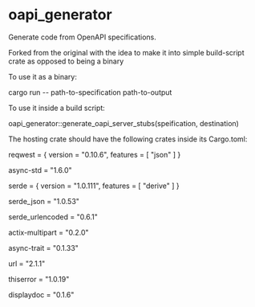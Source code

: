 # oapi_generator

Generate code from OpenAPI specifications.

Forked from the original with the idea to make it into simple build-script crate as opposed to being a binary


To use it as a binary:

cargo run -- path-to-specification path-to-output

To use it inside a build script:

oapi_generator::generate_oapi_server_stubs(speification, destination)

The hosting crate should have the following crates inside its Cargo.toml:

reqwest = { version = "0.10.6", features = [ "json" ] } 

async-std = "1.6.0"

serde = { version = "1.0.111", features = [ "derive" ] }

serde_json = "1.0.53"

serde_urlencoded = "0.6.1"

actix-multipart = "0.2.0"

async-trait = "0.1.33"

url = "2.1.1"

thiserror = "1.0.19"

displaydoc = "0.1.6"
